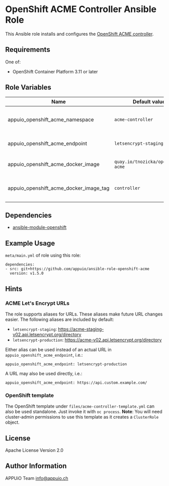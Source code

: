 # OpenShift ACME Controller Ansible Role

This Ansible role installs and configures the [OpenShift ACME controller](https://github.com/tnozicka/openshift-acme).

## Requirements

One of:

* OpenShift Container Platform 3.11 or later

## Role Variables

| Name                                   | Default value                     | Description                             |
|----------------------------------------|-----------------------------------|-----------------------------------------|
| appuio_openshift_acme_namespace        | `acme-controller`                 | Namespace to deploy the acme-controller |
| appuio_openshift_acme_endpoint         | `letsencrypt-staging`             | URL to ACME API endpoint                |
| appuio_openshift_acme_docker_image     | `quay.io/tnozicka/openshift-acme` | Docker Image to deploy                  |
| appuio_openshift_acme_docker_image_tag | `controller`                      | Tag of the Docker image to deploy       |

## Dependencies

* [ansible-module-openshift](https://github.com/appuio/ansible-module-openshift)

## Example Usage

`meta/main.yml` of role using this role:

    dependencies:
    - src: git+https://github.com/appuio/ansible-role-openshift-acme
      version: v1.5.0

## Hints

### ACME Let's Encrypt URLs

The role supports aliases for URLs. These aliases make future URL changes
easier. The following aliases are included by default:

* `letsencrypt-staging`: https://acme-staging-v02.api.letsencrypt.org/directory
* `letsencrypt-production`: https://acme-v02.api.letsencrypt.org/directory

Either alias can be used instead of an actual URL in
`appuio_openshift_acme_endpoint`, i.e.:

```
appuio_openshift_acme_endpoint: letsencrypt-production
```

A URL may also be used directly, i.e.:

```
appuio_openshift_acme_endpoint: https://api.custom.example.com/
```

### OpenShift template

The OpenShift template under `files/acme-controller-template.yml` can also be used standalone.
Just invoke it with `oc process`. **Note**: You will need cluster-admin permissions to use
this template as it creates a `ClusterRole` object.

## License

Apache License Version 2.0

## Author Information

APPUiO Team <info@appuio.ch>
